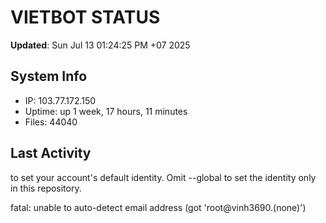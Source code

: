 # VIETBOT STATUS
**Updated**: Sun Jul 13 01:24:25 PM +07 2025

## System Info
- IP: 103.77.172.150
- Uptime: up 1 week, 17 hours, 11 minutes
- Files: 44040

## Last Activity

to set your account's default identity.
Omit --global to set the identity only in this repository.

fatal: unable to auto-detect email address (got 'root@vinh3690.(none)')
